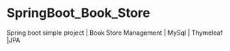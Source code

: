 # SpringBoot_Book_Store
Spring boot simple project | Book Store Management | MySql | Thymeleaf |JPA
